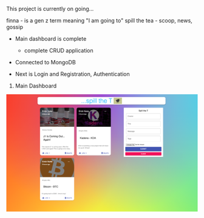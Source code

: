 This project is currently on going...

finna - is a gen z term meaning "I am going to"
spill the tea - scoop, news, gossip

  - Main dashboard is complete
    - complete CRUD application
  
  - Connected to MongoDB

  - Next is Login and Registration, Authentication

  1. Main Dashboard

!["MainDashboard"](https://github.com/enukeWebDev/finna/blob/main/client/src/images/maindashboard.png?raw=true)

